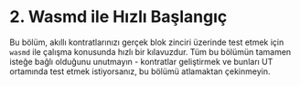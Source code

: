 # 2. Wasmd ile Hızlı Başlangıç

Bu bölüm, akıllı kontratlarınızı gerçek blok zinciri üzerinde test etmek için `wasmd` ile çalışma konusunda hızlı bir kılavuzdur. Tüm bu bölümün tamamen isteğe bağlı olduğunu unutmayın - kontratlar geliştirmek ve bunları UT ortamında test etmek istiyorsanız, bu bölümü atlamaktan çekinmeyin.

